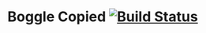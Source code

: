 # Boggle Copied [![Build Status](https://drone.bltserver.com/api/badges/trentbaker/boggle/status.svg)](https://drone.bltserver.com/trentbaker/boggle)
         
